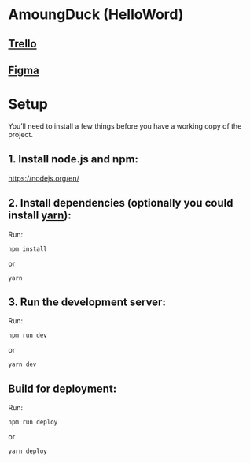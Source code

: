 <!-- Test Check -->

# AmoungDuck (HelloWord)

## [Trello](https://trello.com/b/gsRVRb5W/game-dev-hellogoose)

## [Figma](https://www.figma.com/file/De68DsnlzP3zmqom7YBVNx/Among-Goose?type=design&node-id=0%3A1&mode=design&t=MJVE60UIfElF4Rv3-1)

# Setup

You’ll need to install a few things before you have a working copy of the project.

## 1. Install node.js and npm:

https://nodejs.org/en/

## 2. Install dependencies (optionally you could install [yarn](https://yarnpkg.com/)):

Run:

`npm install`

or

`yarn`

## 3. Run the development server:

Run:

`npm run dev`

or

`yarn dev`

## Build for deployment:

Run:

`npm run deploy`

or

`yarn deploy`
